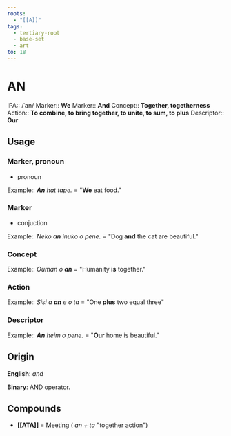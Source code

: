 ```yaml
---
roots:
  - "[[A]]"
tags:
  - tertiary-root
  - base-set
  - art
to: 18
---
```


# AN

IPA::				/ˈan/
Marker::		**We**
Marker::		**And**
Concept::		**Together, togetherness** 
Action::		**To combine, to bring together, to unite, to sum, to plus**
Descriptor::	**Our**

## Usage
### Marker, pronoun
- pronoun

Example:: ***An** hat tape.* = "**We** eat food."

### Marker
* conjuction

Example:: *Neko **an** inuko o pene.* = "Dog **and** the cat are beautiful."

### Concept

Example:: *Ouman o **an*** = "Humanity **is** together."

### Action

Example:: *Sisi a **an** e o ta* = "One **plus** two equal three"

### Descriptor

Example:: ***An** heim o pene.* = "**Our** home is beautiful."

## Origin

**English**: *and*

**Binary**: AND operator.

## Compounds

- **[[ATA]]** = Meeting ( *an + ta* "together action")
